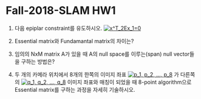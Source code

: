 # Fall-2018-SLAM HW1

1. 다음 epiplar constraint를 유도하시오.
<a href="https://www.codecogs.com/eqnedit.php?latex=x^T_2Ex_1=0" target="_blank"><img src="https://latex.codecogs.com/gif.latex?x^T_2Ex_1=0" title="x^T_2Ex_1=0" /></a>

2. Essential matrix와 Fundamantal matrix의 차이는?

3. 임의의 NxM matrix A가 있을 때 A의 null space를 이루는(span) null vector들을 구하는 방법은?

4. 두 개의 카메라 위치에서 8개의 한쪽의 이미지 좌표 <a href="https://www.codecogs.com/eqnedit.php?latex=\inline&space;p_1,&space;p_2,&space;...,&space;p_8" target="_blank"><img src="https://latex.codecogs.com/gif.latex?\inline&space;p_1,&space;p_2,&space;...,&space;p_8" title="p_1, p_2, ..., p_8" /></a> 가 다른쪽의 <a href="https://www.codecogs.com/eqnedit.php?latex=\inline&space;q_1,&space;q_2,&space;...,&space;q_8" target="_blank"><img src="https://latex.codecogs.com/gif.latex?\inline&space;q_1,&space;q_2,&space;...,&space;q_8" title="q_1, q_2, ..., q_8" /></a> 이미지 좌표와 매칭이 되었을 때 8-point algorithm으로 Essential matrix를 구하는 과정을 자세히 기술하시오.

